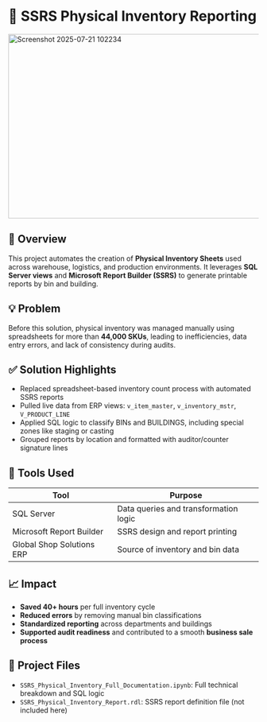 # 🧾 SSRS Physical Inventory Reporting

<img width="957" height="371" alt="Screenshot 2025-07-21 102234" src="https://github.com/user-attachments/assets/c4767130-8b8e-4137-a57b-759f5da5ab19" />

## 📘 Overview
This project automates the creation of **Physical Inventory Sheets** used across warehouse, logistics, and production environments. It leverages **SQL Server views** and **Microsoft Report Builder (SSRS)** to generate printable reports by bin and building.

## 💡 Problem
Before this solution, physical inventory was managed manually using spreadsheets for more than **44,000 SKUs**, leading to inefficiencies, data entry errors, and lack of consistency during audits.

## ✅ Solution Highlights
- Replaced spreadsheet-based inventory count process with automated SSRS reports
- Pulled live data from ERP views: `v_item_master`, `v_inventory_mstr`, `V_PRODUCT_LINE`
- Applied SQL logic to classify BINs and BUILDINGS, including special zones like staging or casting
- Grouped reports by location and formatted with auditor/counter signature lines

## 🧰 Tools Used
| Tool                       | Purpose                                    |
|----------------------------|--------------------------------------------|
| SQL Server                 | Data queries and transformation logic      |
| Microsoft Report Builder   | SSRS design and report printing            |
| Global Shop Solutions ERP  | Source of inventory and bin data           |

## 📈 Impact
- **Saved 40+ hours** per full inventory cycle
- **Reduced errors** by removing manual bin classifications
- **Standardized reporting** across departments and buildings
- **Supported audit readiness** and contributed to a smooth **business sale process**

## 📂 Project Files
- `SSRS_Physical_Inventory_Full_Documentation.ipynb`: Full technical breakdown and SQL logic
- `SSRS_Physical_Inventory_Report.rdl`: SSRS report definition file (not included here)
